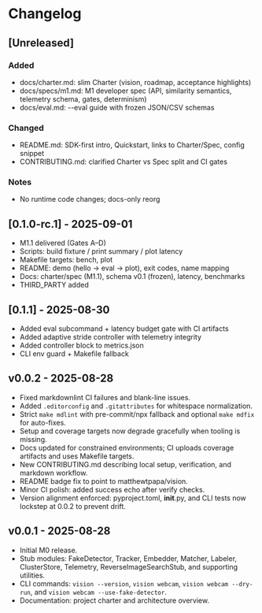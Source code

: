 # Changelog

## [Unreleased]

### Added

- docs/charter.md: slim Charter (vision, roadmap, acceptance highlights)
- docs/specs/m1.md: M1 developer spec (API, similarity semantics, telemetry schema, gates, determinism)
- docs/eval.md: --eval guide with frozen JSON/CSV schemas

### Changed

- README.md: SDK-first intro, Quickstart, links to Charter/Spec, config snippet
- CONTRIBUTING.md: clarified Charter vs Spec split and CI gates

### Notes

- No runtime code changes; docs-only reorg

## [0.1.0-rc.1] - 2025-09-01

- M1.1 delivered (Gates A–D)
- Scripts: build fixture / print summary / plot latency
- Makefile targets: bench, plot
- README: demo (hello → eval → plot), exit codes, name mapping
- Docs: charter/spec (M1.1), schema v0.1 (frozen), latency, benchmarks
- THIRD_PARTY added

## [0.1.1] - 2025-08-30

- Added eval subcommand + latency budget gate with CI artifacts
- Added adaptive stride controller with telemetry integrity
- Added controller block to metrics.json
- CLI env guard + Makefile fallback

## v0.0.2 - 2025-08-28

- Fixed markdownlint CI failures and blank-line issues.
- Added `.editorconfig` and `.gitattributes` for whitespace normalization.
- Strict `make mdlint` with pre-commit/npx fallback and optional `make mdfix` for auto-fixes.
- Setup and coverage targets now degrade gracefully when tooling is missing.
- Docs updated for constrained environments; CI uploads coverage artifacts and uses Makefile targets.
- New CONTRIBUTING.md describing local setup, verification, and markdown workflow.
- README badge fix to point to matthewtpapa/vision.
- Minor CI polish: added success echo after verify checks.
- Version alignment enforced: pyproject.toml, __init__.py, and CLI tests now lockstep at 0.0.2 to prevent drift.

## v0.0.1 - 2025-08-28

- Initial M0 release.
- Stub modules: FakeDetector, Tracker, Embedder, Matcher, Labeler, ClusterStore, Telemetry, ReverseImageSearchStub, and supporting utilities.
- CLI commands: `vision --version`, `vision webcam`, `vision webcam --dry-run`, and `vision webcam --use-fake-detector`.
- Documentation: project charter and architecture overview.
